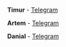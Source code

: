 **Timur** - [Telegram](https://tim-space.kz)

**Artem** - [Telegram](https://t,me/void314)

**Danial** - [Telegram](https://t.me/makkenz0)

